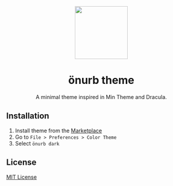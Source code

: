 <div align="center">

<img src="https://raw.githubusercontent.com/brunoocrv/onurb/master/onurb.png" width="140" />

# önurb theme

A minimal theme inspired in Min Theme and Dracula.

</div>

## Installation

1. Install theme from the [Marketplace](https://marketplace.visualstudio.com/items?itemName=brunoocrv.onurb-theme)
2. Go to `File > Preferences > Color Theme`
3. Select `önurb dark`

## License

[MIT License](LICENSE)


